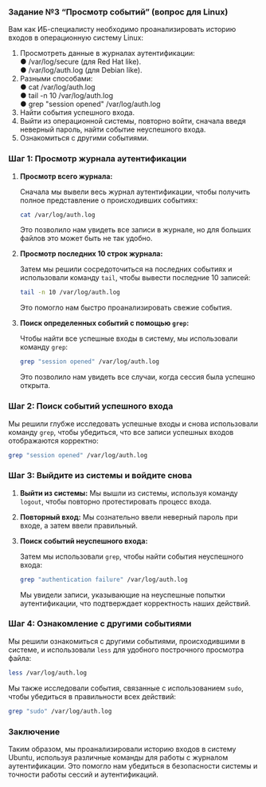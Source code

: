### Задание №3 “Просмотр событий” (вопрос для Linux)
Вам как ИБ-специалисту необходимо проанализировать историю входов в операционную систему Linux:
1. Просмотреть данные в журналах аутентификации:  
● /var/log/secure (для Red Hat like).  
● /var/log/auth.log (для Debian like).  
2. Разными способами:  
● cat /var/log/auth.log  
● tail -n 10 /var/log/auth.log  
● grep "session opened" /var/log/auth.log  
3. Найти события успешного входа.  
4. Выйти из операционной системы, повторно войти, сначала введя  
неверный пароль, найти событие неуспешного входа.  
5. Ознакомиться с другими событиями.  


### Шаг 1: Просмотр журнала аутентификации

1. **Просмотр всего журнала:**

   Сначала мы вывели весь журнал аутентификации, чтобы получить полное представление о происходивших событиях:

   ```bash
   cat /var/log/auth.log
   ```

   Это позволило нам увидеть все записи в журнале, но для больших файлов это может быть не так удобно.

2. **Просмотр последних 10 строк журнала:**

   Затем мы решили сосредоточиться на последних событиях и использовали команду `tail`, чтобы вывести последние 10 записей:

   ```bash
   tail -n 10 /var/log/auth.log
   ```

   Это помогло нам быстро проанализировать свежие события.

3. **Поиск определенных событий с помощью `grep`:**

   Чтобы найти все успешные входы в систему, мы использовали команду `grep`:

   ```bash
   grep "session opened" /var/log/auth.log
   ```

   Это позволило нам увидеть все случаи, когда сессия была успешно открыта.

### Шаг 2: Поиск событий успешного входа

Мы решили глубже исследовать успешные входы и снова использовали команду `grep`, чтобы убедиться, что все записи успешных входов отображаются корректно:

```bash
grep "session opened" /var/log/auth.log
```

### Шаг 3: Выйдите из системы и войдите снова

1. **Выйти из системы:** Мы вышли из системы, используя команду `logout`, чтобы повторно протестировать процесс входа.

2. **Повторный вход:** Мы сознательно ввели неверный пароль при входе, а затем ввели правильный.

3. **Поиск событий неуспешного входа:**

   Затем мы использовали `grep`, чтобы найти события неуспешного входа:

   ```bash
   grep "authentication failure" /var/log/auth.log
   ```

   Мы увидели записи, указывающие на неуспешные попытки аутентификации, что подтверждает корректность наших действий.

### Шаг 4: Ознакомление с другими событиями

Мы решили ознакомиться с другими событиями, происходившими в системе, и использовали `less` для удобного построчного просмотра файла:

```bash
less /var/log/auth.log
```

Мы также исследовали события, связанные с использованием `sudo`, чтобы убедиться в правильности всех действий:

```bash
grep "sudo" /var/log/auth.log
```

### Заключение

Таким образом, мы проанализировали историю входов в систему Ubuntu, используя различные команды для работы с журналом аутентификации. Это помогло нам убедиться в безопасности системы и точности работы сессий и аутентификаций.